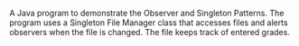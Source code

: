 A Java program to demonstrate the Observer and Singleton Patterns.  The program uses a Singleton File Manager class that accesses files and alerts observers when the file is changed.  The file keeps track of entered grades.
